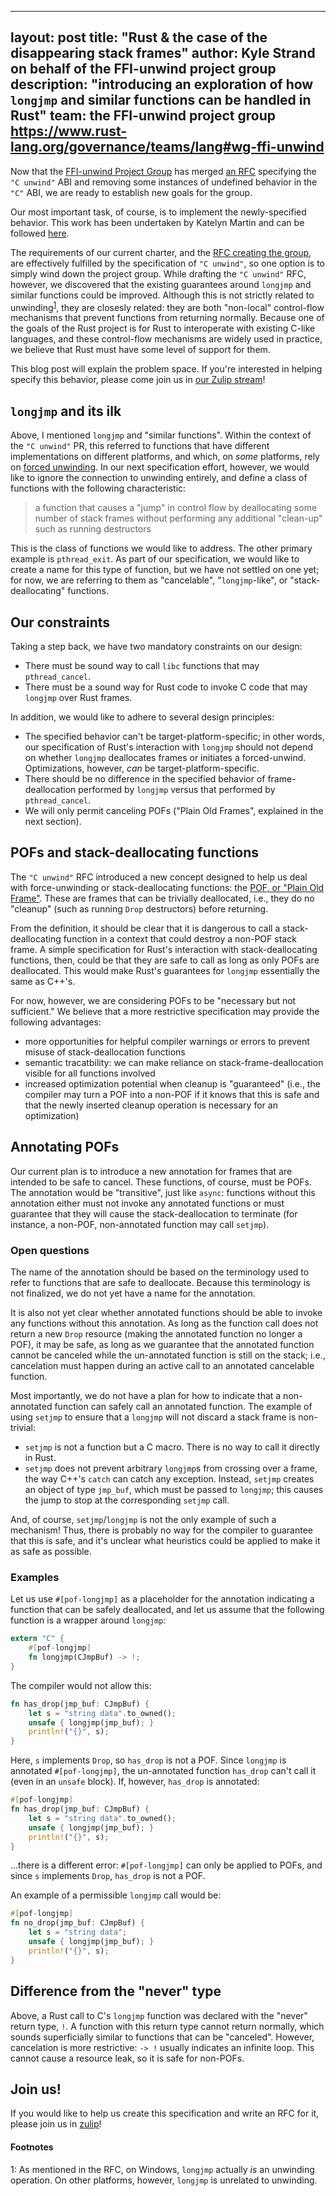  ---
layout: post
title: "Rust & the case of the disappearing stack frames"
author: Kyle Strand on behalf of the FFI-unwind project group
description: "introducing an exploration of how `longjmp` and similar functions can be handled in Rust"
team: the FFI-unwind project group <https://www.rust-lang.org/governance/teams/lang#wg-ffi-unwind>
---

Now that the [FFI-unwind Project Group][proj-group-gh] has merged [an
RFC][c-unwind-rfc] specifying the `"C unwind"` ABI and removing some instances
of undefined behavior in the `"C"` ABI, we are ready to establish new goals for
the group.

Our most important task, of course, is to implement the newly-specified
behavior. This work has been undertaken by Katelyn Martin and can be followed
[here][c-unwind-pr].

The requirements of our current charter, and the [RFC creating the
group][proj-group-rfc], are effectively fulfilled by the specification of `"C
unwind"`, so one option is to simply wind down the project group. While
drafting the `"C unwind"` RFC, however, we discovered that the existing
guarantees around `longjmp` and similar functions could be improved. Although
this is not strictly related to unwinding<sup>[1](#longjmp-unwind)</sup>, they
are closesly related: they are both "non-local" control-flow mechanisms that
prevent functions from returning normally. Because one of the goals of the Rust
project is for Rust to interoperate with existing C-like languages, and these
control-flow mechanisms are widely used in practice, we believe that Rust must
have some level of support for them.

This blog post will explain the problem space. If you're interested in helping
specify this behavior, please come join us in [our Zulip
stream][proj-group-zulip]!

## `longjmp` and its ilk

Above, I mentioned `longjmp` and "similar functions". Within the context of the
`"C unwind"` PR, this referred to functions that have different implementations
on different platforms, and which, on *some* platforms, rely on [forced
unwinding][forced-unwinding]. In our next specification effort, however, we
would like to ignore the connection to unwinding entirely, and define a class
of functions with the following characteristic:

> a function that causes a "jump" in control flow by deallocating some number of
> stack frames without performing any additional "clean-up" such as running
> destructors

This is the class of functions we would like to address. The other primary
example is `pthread_exit`. As part of our specification, we would like to
create a name for this type of function, but we have not settled on one yet;
for now, we are referring to them as "cancelable", "`longjmp`-like", or
"stack-deallocating" functions.

## Our constraints

Taking a step back, we have two mandatory constraints on our design:

* There must be sound way to call `libc` functions that may `pthread_cancel`.
* There must be a sound way for Rust code to invoke C code that may `longjmp`
  over Rust frames.

In addition, we would like to adhere to several design principles:

* The specified behavior can't be target-platform-specific; in other words, our
  specification of Rust's interaction with `longjmp` should not depend on
  whether `longjmp` deallocates frames or initiates a forced-unwind.
  Optimizations, however, *can* be target-platform-specific.
* There should be no difference in the specified behavior of frame-deallocation
  performed by `longjmp` versus that performed by `pthread_cancel`.
* We will only permit canceling POFs ("Plain Old Frames", explained in the next
  section).

## POFs and stack-deallocating functions

The `"C unwind"` RFC introduced a new concept designed to help us deal with
force-unwinding or stack-deallocating functions: the [POF, or "Plain Old
Frame"][POF-definition]. These are frames that can be trivially deallocated,
i.e., they do no "cleanup" (such as running `Drop` destructors) before
returning.

From the definition, it should be clear that it is dangerous to call a
stack-deallocating function in a context that could destroy a non-POF stack
frame. A simple specification for Rust's interaction with stack-deallocating
functions, then, could be that they are safe to call as long as only POFs are
deallocated. This would make Rust's guarantees for `longjmp` essentially the
same as C++'s.

For now, however, we are considering POFs to be "necessary but not sufficient."
We believe that a more restrictive specification may provide the following
advantages:

* more opportunities for helpful compiler warnings or errors to prevent misuse
  of stack-deallocation functions
* semantic tracatbility: we can make reliance on stack-frame-deallocation
  visible for all functions involved
* increased optimization potential when cleanup is "guaranteed" (i.e., the
  compiler may turn a POF into a non-POF if it knows that this is safe and that
  the newly inserted cleanup operation is necessary for an optimization)

## Annotating POFs

Our current plan is to introduce a new annotation for frames that are intended
to be safe to cancel. These functions, of course, must be POFs. The
annotation would be "transitive", just like `async`: functions without this
annotation either must not invoke any annotated functions or must guarantee
that they will cause the stack-deallocation to terminate (for instance, a
non-POF, non-annotated function may call `setjmp`).

### Open questions

The name of the annotation should be based on the terminology used to refer to
functions that are safe to deallocate. Because this terminology is not
finalized, we do not yet have a name for the annotation.

It is also not yet clear whether annotated functions should be able to invoke
any functions without this annotation. As long as the function call does not
return a new `Drop` resource (making the annotated function no longer a POF),
it may be safe, as long as we guarantee that the annotated function cannot be
canceled while the un-annotated function is still on the stack; i.e.,
cancelation must happen during an active call to an annotated cancelable
function.

Most importantly, we do not have a plan for how to indicate that a
non-annotated function can safely call an annotated function. The example of
using `setjmp` to ensure that a `longjmp` will not discard a stack frame is
non-trivial:

* `setjmp` is not a function but a C macro. There is no way to call it directly
  in Rust.
* `setjmp` does not prevent arbitrary `longjmp`s from crossing over a frame,
  the way C++'s `catch` can catch any exception. Instead, `setjmp` creates an
  object of type `jmp_buf`, which must be passed to `longjmp`; this causes the
  jump to stop at the corresponding `setjmp` call.

And, of course, `setjmp`/`longjmp` is not the only example of such a mechanism!
Thus, there is probably no way for the compiler to guarantee that this is safe,
and it's unclear what heuristics could be applied to make it as safe as
possible.

### Examples

Let us use `#[pof-longjmp]` as a placeholder for the annotation indicating a
function that can be safely deallocated, and let us assume that the following
function is a wrapper around `longjmp`:

```rust
extern "C" {
    #[pof-longjmp]
    fn longjmp(CJmpBuf) -> !;
}
```

The compiler would not allow this:

```rust
fn has_drop(jmp_buf: CJmpBuf) {
    let s = "string data".to_owned();
    unsafe { longjmp(jmp_buf); }
    println!("{}", s);
}
```

Here, `s` implements `Drop`, so `has_drop` is not a POF. Since `longjmp` is
annotated `#[pof-longjmp]`, the un-annotated function `has_drop` can't call it
(even in an `unsafe` block). If, however, `has_drop` is annotated:

```rust
#[pof-longjmp]
fn has_drop(jmp_buf: CJmpBuf) {
    let s = "string data".to_owned();
    unsafe { longjmp(jmp_buf); }
    println!("{}", s);
}
```

...there is a different error: `#[pof-longjmp]` can only be applied to POFs,
and since `s` implements `Drop`, `has_drop` is not a POF.

An example of a permissible `longjmp` call would be:

```rust
#[pof-longjmp]
fn no_drop(jmp_buf: CJmpBuf) {
    let s = "string data";
    unsafe { longjmp(jmp_buf); }
    println!("{}", s);
}
```

## Difference from the "never" type

Above, a Rust call to C's `longjmp` function was declared with the "never"
return type, `!`. A function with this return type cannot return normally,
which sounds superficially similar to functions that can be "canceled".
However, cancelation is more restrictive: `-> !` usually indicates an infinite
loop. This cannot cause a resource leak, so it is safe for non-POFs.

## Join us!

If you would like to help us create this specification and write an RFC for it,
please join us in [zulip][proj-group-zulip]!

#### Footnotes

<a name="longjmp-unwind">1</a>: As mentioned in the RFC, on Windows,
`longjmp` actually *is* an unwinding operation. On other platforms, however,
`longjmp` is unrelated to unwinding.

[proj-group-gh]: https://github.com/rust-lang/project-ffi-unwind
[proj-group-rfc]: https://github.com/rust-lang/rfcs/blob/master/text/2797-project-ffi-unwind.md
[proj-group-zulip]: https://rust-lang.zulipchat.com/#narrow/stream/210922-project-ffi-unwind/topic/welcome.2C.20redux/near/216807277
[c-unwind-rfc]: https://github.com/rust-lang/rfcs/blob/master/text/2945-c-unwind-abi.md
[c-unwind-pr]: https://github.com/rust-lang/rust/pull/76570
[forced-unwinding]: https://github.com/rust-lang/rfcs/blob/master/text/2945-c-unwind-abi.md#forced-unwinding
[POF-definition]: https://github.com/rust-lang/rfcs/blob/master/text/2945-c-unwind-abi.md#plain-old-frames
